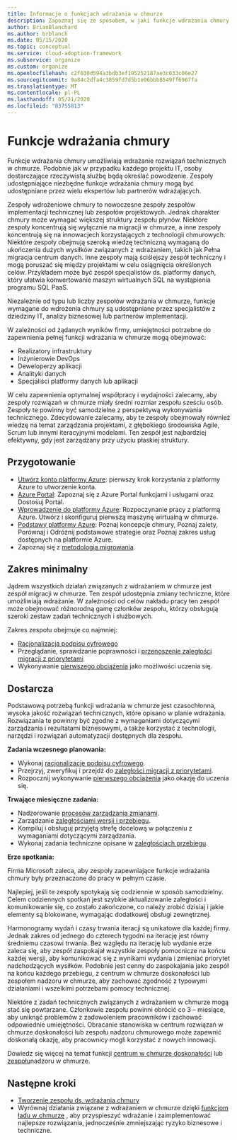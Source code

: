 ```yaml
---
title: Informacje o funkcjach wdrażania w chmurze
description: Zapoznaj się ze sposobem, w jaki funkcje wdrażania chmury umożliwiają rozwiązanie techniczne, dzięki czemu można odpowiednio personelować zespoły.
author: BrianBlanchard
ms.author: brblanch
ms.date: 05/15/2020
ms.topic: conceptual
ms.service: cloud-adoption-framework
ms.subservice: organize
ms.custom: organize
ms.openlocfilehash: c2f030d594a3bdb3ef195252187ae3c033c06e27
ms.sourcegitcommit: 9a84c2dfa4c3859fd7d5b1e06bbb8549ff6967fa
ms.translationtype: MT
ms.contentlocale: pl-PL
ms.lasthandoff: 05/21/2020
ms.locfileid: "83755813"
---
```

# <a name="cloud-adoption-functions"></a>Funkcje wdrażania chmury

Funkcje wdrażania chmury umożliwiają wdrażanie rozwiązań technicznych w chmurze. Podobnie jak w przypadku każdego projektu IT, osoby dostarczające rzeczywistą służbę będą określać powodzenie. Zespoły udostępniające niezbędne funkcje wdrażania chmury mogą być udostępniane przez wielu ekspertów lub partnerów wdrażających.

Zespoły wdrożeniowe chmury to nowoczesne zespoły zespołów implementacji technicznej lub zespołów projektowych. Jednak charakter chmury może wymagać większej struktury zespołu płynów. Niektóre zespoły koncentrują się wyłącznie na migracji w chmurze, a inne zespoły koncentrują się na innowacjech korzystających z technologii chmurowych. Niektóre zespoły obejmują szeroką wiedzę techniczną wymaganą do ukończenia dużych wysiłków związanych z wdrażaniem, takich jak Pełna migracja centrum danych. Inne zespoły mają ściślejszy zespół techniczny i mogą poruszać się między projektami w celu osiągnięcia określonych celów. Przykładem może być zespół specjalistów ds. platformy danych, który ułatwia konwertowanie maszyn wirtualnych SQL na wystąpienia programu SQL PaaS.

Niezależnie od typu lub liczby zespołów wdrażania w chmurze, funkcje wymagane do wdrożenia chmury są udostępniane przez specjalistów z dziedziny IT, analizy biznesowej lub partnerów implementacji.

W zależności od żądanych wyników firmy, umiejętności potrzebne do zapewnienia pełnej funkcji wdrażania w chmurze mogą obejmować:

- Realizatory infrastruktury
- Inżynierowie DevOps
- Deweloperzy aplikacji
- Analityki danych
- Specjaliści platformy danych lub aplikacji

W celu zapewnienia optymalnej współpracy i wydajności zalecamy, aby zespoły rozwiązań w chmurze miały średni rozmiar zespołu sześciu osób. Zespoły te powinny być samodzielne z perspektywą wykonywania technicznego. Zdecydowanie zalecamy, aby te zespoły obejmowały również wiedzę na temat zarządzania projektami, z głębokiego środowiska Agile, Scrum lub innymi iteracyjnymi modelami. Ten zespół jest najbardziej efektywny, gdy jest zarządzany przy użyciu płaskiej struktury.

## <a name="preparation"></a>Przygotowanie

- [Utwórz konto platformy Azure](https://docs.microsoft.com/learn/modules/create-an-azure-account): pierwszy krok korzystania z platformy Azure to utworzenie konta.
- [Azure Portal](https://docs.microsoft.com/learn/modules/tour-azure-portal): Zapoznaj się z Azure Portal funkcjami i usługami oraz Dostosuj Portal.
- [Wprowadzenie do platformy Azure](https://docs.microsoft.com/learn/modules/welcome-to-azure): Rozpoczynanie pracy z platformą Azure. Utwórz i skonfiguruj pierwszą maszynę wirtualną w chmurze.
- [Podstawy platformy Azure](https://docs.microsoft.com/learn/paths/azure-for-the-data-engineer): Poznaj koncepcje chmury, Poznaj zalety, Porównaj i Odróżnij podstawowe strategie oraz Poznaj zakres usług dostępnych na platformie Azure.
- Zapoznaj się z [metodologią migrowania](../migrate/index.md).

## <a name="minimum-scope"></a>Zakres minimalny

Jądrem wszystkich działań związanych z wdrażaniem w chmurze jest zespół migracji w chmurze. Ten zespół udostępnia zmiany techniczne, które umożliwiają wdrażanie. W zależności od celów nakładu pracy ten zespół może obejmować różnorodną gamę członków zespołu, którzy obsługują szeroki zestaw zadań technicznych i służbowych.

Zakres zespołu obejmuje co najmniej:

- [Racjonalizacja podpisu cyfrowego](../digital-estate/index.md)
- Przeglądanie, sprawdzanie poprawności i [przenoszenie zaległości migracji z priorytetami](../migrate/migration-considerations/assess/release-iteration-backlog.md)
- Wykonywanie [pierwszego obciążenia](../digital-estate/rationalize.md#select-the-first-workload) jako możliwości uczenia się.

## <a name="deliverable"></a>Dostarcza

Podstawową potrzebą funkcji wdrażania w chmurze jest czasochłonna, wysoka jakość rozwiązań technicznych, które opisano w planie wdrażania. Rozwiązania te powinny być zgodne z wymaganiami dotyczącymi zarządzania i rezultatami biznesowymi, a także korzystać z technologii, narzędzi i rozwiązań automatyzacji dostępnych dla zespołu.

**Zadania wczesnego planowania:**

- Wykonaj [racjonalizację podpisu cyfrowego](../digital-estate/index.md).
- Przejrzyj, zweryfikuj i przejdź do [zaległości migracji z priorytetami](../migrate/migration-considerations/assess/release-iteration-backlog.md).
- Rozpocznij wykonywanie [pierwszego obciążenia](../digital-estate/rationalize.md#select-the-first-workload) jako okazję do uczenia się.

**Trwające miesięczne zadania:**

- Nadzorowanie [procesów zarządzania zmianami](../migrate/migration-considerations/prerequisites/technical-complexity.md).
- Zarządzanie [zaległościami wersji i przebiegu](../migrate/migration-considerations/assess/release-iteration-backlog.md).
- Kompiluj i obsługuj przyjętą strefę docelową w połączeniu z wymaganiami dotyczącymi zarządzania.
- Wykonaj zadania techniczne opisane w [zaległościach przebiegu](../migrate/migration-considerations/assess/release-iteration-backlog.md).

**Erze spotkania:**

Firma Microsoft zaleca, aby zespoły zapewniające funkcje wdrażania chmury były przeznaczone do pracy w pełnym czasie.

Najlepiej, jeśli te zespoły spotykają się codziennie w sposób samodzielny. Celem codziennych spotkań jest szybkie aktualizowanie zaległości i komunikowanie się, co zostało zakończone, co należy zrobić dzisiaj i jakie elementy są blokowane, wymagając dodatkowej obsługi zewnętrznej.

Harmonogramy wydań i czasy trwania iteracji są unikatowe dla każdej firmy. Jednak zakres od jednego do czterech tygodni na iterację jest równy średniemu czasowi trwania. Bez względu na iterację lub wydanie erze zaleca się, aby zespół zaspokajał wszystkie zespoły pomocnicze na końcu każdej wersji, aby komunikować się z wynikami wydania i zmieniać priorytet nadchodzących wysiłków. Podobnie jest cenny do zaspokajania jako zespół na końcu każdego przebiegu, z centrum w chmurze doskonałości lub zespołem nadzoru w chmurze, aby zachować zgodność z typowymi działaniami i wszelkimi potrzebami pomocy technicznej.

Niektóre z zadań technicznych związanych z wdrażaniem w chmurze mogą stać się powtarzane. Członkowie zespołu powinni obrócić co 3 &ndash; miesiące, aby uniknąć problemów z zadowoleniem pracowników i zachować odpowiednie umiejętności. Obracanie stanowiska w centrum rozwiązań w chmurze doskonałości lub zespołu nadzoru chmurowego może zapewnić doskonałą okazję, aby pracownicy mogli korzystać z nowych innowacji.

Dowiedz się więcej na temat funkcji [centrum w chmurze doskonałości](./cloud-center-of-excellence.md) lub [zespołu](./cloud-governance.md)nadzoru w chmurze.

## <a name="next-steps"></a>Następne kroki

- [Tworzenie zespołu ds. wdrażania chmury](../get-started/team/cloud-adoption.md)
- Wyrównaj działania związane z wdrażaniem w chmurze dzięki [funkcjom ładu w chmurze](./cloud-governance.md) , aby przyspieszyć wdrażanie i zaimplementować najlepsze rozwiązania, jednocześnie zmniejszając ryzyko biznesowe i techniczne.
